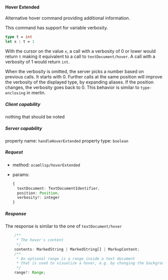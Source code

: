 #### Hover Extended

Alternative hover command providing additional information.

This command has support for variable verbosity.

```ocaml
type t = int
let x : t = 1
```

With the cursor on the value `x`, a call with a verbosity of 0 or lower would
return `t` making it equivalent to a call to `textDocument/hover`. A call with
a verbosity of 1 would return `int`.

When the verbosity is omitted, the server picks a number based on previous
calls. It starts with 0. Further calls at the same position will improve the
verbosity of the displayed type, by expanding aliases. If the position changes,
the verbosity goes back to 0. This behavior is similar to `type-enclosing` in
merlin.

##### Client capability

nothing that should be noted

##### Server capability

property name: `handleHoverExtended`
property type: `boolean`

##### Request

- method: `ocamllsp/hoverExtended`
- params:

  ```typescript
  {
    textDocument: TextDocumentIdentifier,
    position: Position,
    verbosity?: integer
  }
  ```

##### Response

The response is similar to the one of `textDocument/hover`

```typescript
	/**
	 * The hover's content
	 */
	contents: MarkedString | MarkedString[] | MarkupContent;
	/**
	 * An optional range is a range inside a text document
	 * that is used to visualize a hover, e.g. by changing the background color.
	 */
	range?: Range;
```
